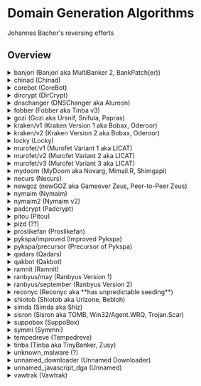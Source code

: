 # Domain Generation Algorithms 
Johannes Bacher's reversing efforts 

## Overview

<details><summary>banjori (Banjori aka MultiBanker 2, BankPatch(er))</summary>

### Links
- [http://johannesbader.ch/2015/02/the-dga-of-banjori/](http://johannesbader.ch/2015/02/the-dga-of-banjori/)

### Example Domains
- earnestnessbiophysicalohax.com
- kwtoestnessbiophysicalohax.com
- rvcxestnessbiophysicalohax.com
- hjbtestnessbiophysicalohax.com
- txmoestnessbiophysicalohax.com
- agekestnessbiophysicalohax.com
- dbzwestnessbiophysicalohax.com
- sgjxestnessbiophysicalohax.com
- igjyestnessbiophysicalohax.com
- zxahestnessbiophysicalohax.com
</details>


<details><summary>chinad (Chinad)</summary>

### Links
- [https://github.com/360netlab/DGA/issues/1](https://github.com/360netlab/DGA/issues/1)

### Example Domains
- 8f6bacmw30xxv6sc.cn
- 486txu3yjly0xcmz.ru
- xmi6x8zg9rkanmyo.info
- spy1jhdbmvt2ueva.net
- evybt5gtf2tprvbi.info
- 7qbys97e3pcw262c.info
- kz89iy97c7n7vbur.biz
- zmkvvlsvkbffnuez.ru
- tr1yy6lxtry1gsts.biz
- mfq6uwq3p2hvc8zn.cn
</details>


<details><summary>corebot (CoreBot)</summary>

### Links
- [https://johannesbader.ch/2015/09/the-dga-of-corebot/](https://johannesbader.ch/2015/09/the-dga-of-corebot/)

### Example Domains
- lkhylm0mhyfuhg.ddns.net
- s63234wluv5v365bwp5.ddns.net
- afe6mfy23xcxgfa.ddns.net
- 7rsl1f34sfq0oj3jwvmfa6c.ddns.net
- ir7l3po0gjy8ypqjm8o.ddns.net
- 3lgrupwdivsfm2w4kng2iha.ddns.net
- i8a0q2wdu8otulkfylo2gdq.ddns.net
- kh1her76avy0qnelivijwd1.ddns.net
- ubgp1f1han7lu410eh5.ddns.net
- uliry8knadmpmdm4wti6oro.ddns.net
</details>


<details><summary>dircrypt (DirCrypt)</summary>

### Links
- [http://johannesbader.ch/2015/03/the-dga-of-dircrypt/](http://johannesbader.ch/2015/03/the-dga-of-dircrypt/)

### Example Domains
- rauggyguyp.com
- llullzza.com
- mluztamhnngwgh.com
- mycojenxktsmozzthdv.com
- inbxvqkegoyapgv.com
- furiararji.com
- zrkdvzjhse.com
- wyuhdsdttczd.com
- hpaxgpkteomjaxywwelr.com
- mydojltbqjnwailyyoa.com
</details>


<details><summary>dnschanger (DNSChanger aka Alureon)</summary>

### Links
- [https://johannesbader.ch/2016/01/the-dga-in-alureon-dnschanger/](https://johannesbader.ch/2016/01/the-dga-in-alureon-dnschanger/)

### Example Domains
- aktklyvbiu.com
- zgimjzlnrl.com
- tcfejerekw.com
- tfaunnjmxt.com
- ydvlfpkguw.com
</details>


<details><summary>fobber (Fobber aka Tinba v3)</summary>

### Example Domains
- vhkintjtksyxgjrzz.net
- btpnxlsfdqbhzazyx.net
- ukfmknjdenthvktgc.net
- qupxsrhrmuoinqrit.net
- gjsbydmrpfzsmnfiu.net
- indpstqbetcpcqprx.net
- gwrdmhyjfcpcutmhp.net
- bwnzcyypcbmnlpfsw.net
- twkpwfuecvvzcincq.net
- pdwfuxgnahmgsxhit.net
</details>


<details><summary>gozi (Gozi aka Ursnif, Snifula, Papras)</summary>

### Links
- [http://www.govcert.admin.ch/blog/18/gozi-isfb-when-a-bug-really-is-a-feature](http://www.govcert.admin.ch/blog/18/gozi-isfb-when-a-bug-really-is-a-feature)

### Example Domains
- quodpresidentemaxsagit.com
- pertantumfitusu.com
- indulgentiarumlicet.com
- moriblasphemianegocii.com
- ptribueretnossetnonin.com
- nonsicordinario.com
- svivacpecunias.com
- inestimabiler.com
- ulpurgatoriopetrum.com
- papacricognitisipro.com
</details>


<details><summary>kraken/v1 (Kraken Version 1 aka Bobax, Oderoor)</summary>

### Links
- [https://johannesbader.ch/2015/12/krakens-two-domain-generation-algorithms/](https://johannesbader.ch/2015/12/krakens-two-domain-generation-algorithms/)

### Example Domains
- ibbwnhgh.mooo.com
- rbqdxflojkj.mooo.com
- smhburg.dyndns.org
- bltjhzqp.dyndns.org
- clwafrfuuxq.yi.org
- cffxugijxn.yi.org
- ivxcxbj.dynserv.com
- etllejr.dynserv.com
- otpxmk.mooo.com
- ejfjyd.mooo.com
</details>


<details><summary>kraken/v2 (Kraken Version 2 aka Bobax, Oderoor)</summary>

### Links
- [https://johannesbader.ch/2015/12/krakens-two-domain-generation-algorithms/](https://johannesbader.ch/2015/12/krakens-two-domain-generation-algorithms/)

### Example Domains
- xpdbwuimwag.com
- nwpegpjtx.com
- smmyuhxlt.net
- xjvyvnzivvt.net
- lvctmusxcyz.tv
- lvctmusxcyz.tv
- cjuszcfwo.cc
- egbmbdey.cc
- wjxaprgne.com
- vxbuggxhrgi.com
</details>


<details><summary>locky (Locky)</summary>

### Links
- [https://blogs.forcepoint.com/security-labs/lockys-new-dga-seeding-new-domains](https://blogs.forcepoint.com/security-labs/lockys-new-dga-seeding-new-domains)

### Example Domains
- gegjiimqmlgtdmk.tf
- pccibcjncnhjn.yt
- rddipikmrap.us
- mmhmkqfc.be
- vkcims.pm
- qtysmobytagnrv.it
- suhpqiumpjsv.ru
- cscffbwbhs.uk
</details>


<details><summary>murofet/v1 (Murofet Variant 1 aka LICAT)</summary>

### Links
- [https://johannesbader.ch/2015/09/three-variants-of-murofets-dga/](https://johannesbader.ch/2015/09/three-variants-of-murofets-dga/)

### Example Domains
- giywswshrgxcvoqgvrkthmfa.ru
- xaiqpbprgymbvrwmzgiyprgdsk.com
- amgqgularpzxeapztxenbx.net
- pfscijbmthyfiyjgergugtkbqyh.org
- xglfcmsgorvwfilhmzlcxxvkfege.info
- rcteqwkequojntibvfyfaluwh.biz
- mjfqylbiaunffuaeunzdqdwscu.ru
- qobeylpxgpfknlptukyddqvklztg.com
- rgwgizukficdgetwsxovtcknwkfm.info
- betgyaeswxorwcvsdezdupbmb.org
</details>


<details><summary>murofet/v2 (Murofet Variant 2 aka LICAT)</summary>

### Links
- [https://johannesbader.ch/2015/09/three-variants-of-murofets-dga/](https://johannesbader.ch/2015/09/three-variants-of-murofets-dga/)

### Example Domains
- cmqvvxtppnibli.biz
- cmqvvxtppnibli.com
- rloqpoiongsuwyq.net
- rloqpoiongsuwyq.org
- zsophzovtfor.info
- zsophzovtfor.biz
- nlifthjnbgnfweq.org
- nlifthjnbgnfweq.com
- hykpttqsxsmvkoc.info
- hykpttqsxsmvkoc.org
</details>


<details><summary>murofet/v3 (Murofet Variant 3 aka LICAT)</summary>

### Links
- [https://johannesbader.ch/2015/09/three-variants-of-murofets-dga/](https://johannesbader.ch/2015/09/three-variants-of-murofets-dga/)

### Example Domains
- nxlya47huo61czerb18o51e11d30i55gycwe31lx.ru
- jwdzptm69p62izcve41f22k37oyj16g63fqote11.com
- p42p52nvd50izkqazaqe21lvo21pycqotp22e61.net
- b28n40i25b68gte41o61dwc19htc29jwgxiqfzbr.org
- ktirhsn50kzc49b58cyf32fwh14h64dzgxiqcz.info
- bre41hvc29kri15ewpwdsazjyn40p52kwe21gw.biz
- n30mwhsoxfqe51j56lunsg13o11hyd60ewf52nu.ru
- hvcsjxd20mzm29d40nznunta27c29kyi55fun50.com
- nzosg13oymzg63ntpxaro51btkvfyoshrk27.info
- czfsn20exg53nzcqcrg43exf62b28p22pyd50lu.org
</details>


<details><summary>mydoom (MyDoom aka Novarg, Mimail.R, Shimgapi)</summary>

### Example Domains
- qehspqnmrn.info
- mmahaesqar.in
- pwprhhnqqn.in
- mrspmramrn.in
- arphansaqh.com
- hrhspsrenn.net
- aepaaemrmn.com
- wsaehwmnms.in
- arwrseqssh.com
- ewamspqwha.ws
</details>


<details><summary>necurs (Necurs)</summary>

### Links
- [http://johannesbader.ch/2015/02/the-dgas-of-necurs/](http://johannesbader.ch/2015/02/the-dgas-of-necurs/)

### Example Domains
- nccojqvabqvkiwhj.mx
- hoedwwwywnmmbi.ac
- aeaeneaoinf.mu
- ccecggc.us
- mfffpmgtplxbyagbtegh.com
- thlxuwnadtdtsm.biz
- edkomqpeufjyafccj.in
- mxomklaqau.pw
- nvutiptwteltin.tv
- nhysbiomr.ir
</details>


<details><summary>newgoz (newGOZ aka Gameover Zeus, Peer-to-Peer Zeus)</summary>

### Links
- [https://johannesbader.ch/2014/12/the-dga-of-newgoz/](https://johannesbader.ch/2014/12/the-dga-of-newgoz/)

### Example Domains
- xzz3ug32bale1uo60y7xj6rge.com
- 1hyzmw3l2phycet88hzr2do34.net
- 2ppq821cfem5m1mdua46pxg7bj.biz
- unlm9w9l8upy1kdde0kba7ktf.org
- 1ixhw3p1ncr3cf1pjfrpz14n1u0e.com
- 1o460ktpdhna1k0lk3ecwujxn.net
- 183t0wjzlthe51wigptk4rl29.org
- 1i3ux5a1hj6ndqejmxone45g0v.net
- 5mcdp71mbutpb1tglu0s4p0lrf.com
- n3i5yn19w82vmmpxv1k1l4xrjg.org
</details>


<details><summary>nymaim (Nymaim)</summary>

### Example Domains
- oftbpec.com
- lotmpwyk.info
- seikpwq.info
- bcfatyltdvp.info
- rfwstgy.com
- hokybhnf.biz
- evlovrxuw.net
- mtzpbzbfvy.info
- hacckgiakhl.com
- mosmeuw.net
</details>


<details><summary>nymaim2 (Nymaim v2)</summary>

### Links
- [https://johannesbader.ch/2018/04/the-new-domain-generation-algorithm-of-nymaim/](https://johannesbader.ch/2018/04/the-new-domain-generation-algorithm-of-nymaim/)

### Example Domains
- surfaces-drawing.com
- shaft-criterion.cc
- stops-hash.id
- unitsknowledge.com
- wiredgraph.tm
- timelydesignation.co
- stablelikely.ch
- stainless-loan.lk
- wagon-documents.sc
- trainerprocessors.tk
</details>


<details><summary>padcrypt (Padcrypt)</summary>

### Links
- [http://johannesbader.ch/2016/03/the-dga-of-padcrypt/](http://johannesbader.ch/2016/03/the-dga-of-padcrypt/)

### Example Domains
- elkfcfnacacmofdf.com
- mkmeeefncfnfdmbm.de
- ffcdcnbmmnaeddcd.com
- ddkfodnaadmbmofo.co.uk
- efneboaodnmbecoa.co
- bafomkfalcfcdkom.info
- onlmcddadnacfclc.com
- dcfmddfbobkmafma.com
- lmmfdccmnnfnmfdl.co
- kcknconmceeemlnm.com
</details>


<details><summary>pitou (Pitou)</summary>

### Links
- [https://johannesbader.ch/2019/07/the-dga-of-pitou/](https://johannesbader.ch/2019/07/the-dga-of-pitou/)

### Example Domains
- --------------+
- koohoavab.net |
- koohoavac.net |
- koohoavad.net |
- koohoavaf.net |
- koohoavag.net |
- koohoavah.net |
- koohoavaj.net |
- koohoavak.net |
- koohoaval.net |
</details>


<details><summary>pizd (??)</summary>

### Links
- [https://blog.avast.com/2013/06/18/your-facebook-connection-is-now-secured/](https://blog.avast.com/2013/06/18/your-facebook-connection-is-now-secured/)

### Example Domains
- difficultnearly.net
- dollarnearly.net
- difficultpossible.net
- dollarpossible.net
- eearlynation.net
- escapenation.net
- eearlypleasure.net
- escapepleasure.net
- eearlynearly.net
- escapenearly.net
</details>


<details><summary>proslikefan (Proslikefan)</summary>

### Links
- [https://johannesbader.ch/2016/06/proslikefan/](https://johannesbader.ch/2016/06/proslikefan/)

### Example Domains
- flarvcpk.eu
- stjneohiod.biz
- vcevvkc.se
- qylptiin.info
- bsvisbttr.com
- hjiknr.net
- arpeiezki.org
- gobqca.ru
- tivqfahrmxdl.in
- smutloo.name
</details>


<details><summary>pykspa/improved (Improved Pykspa)</summary>

### Links
- [http://johannesbader.ch/2015/03/the-dga-of-pykspa/](http://johannesbader.ch/2015/03/the-dga-of-pykspa/)

### Example Domains
- uammskmq.org
- jqplflktas.info
- rybwtr.net
- uyznvxlof.info
- gakcmqiw.com
- wewsvat.net
- owhadwkskevw.net
- nkndlzhjgrpc.info
- isypszqe.net
- joebbaamoyt.info
</details>


<details><summary>pykspa/precursor (Precursor of Pykspa)</summary>

### Links
- [http://johannesbader.ch/2015/07/pykspas-inferior-dga-version/](http://johannesbader.ch/2015/07/pykspas-inferior-dga-version/)

### Example Domains
- llfwhgn.com
- guqqkaiq.biz
- wctymo.net
- lovfjsfox.com
- oruhbanansnan.cc
- mkncjk.biz
- yunonsuiwcymao.net
- yxpojufqbex.com
- qhxgzufqbex.cc
- yywiywiq.biz
</details>


<details><summary>qadars (Qadars)</summary>

### Links
- [https://www.johannesbader.ch/2016/04/the-dga-of-qadars/](https://www.johannesbader.ch/2016/04/the-dga-of-qadars/)

### Example Domains
- jk9enwhansl2.org
- sdqfodmf81m7.net
- 5uro1uzspejk.net
- ub4hinsduf0p.net
- zs9ijo1er81u.com
- 0t67c5arw9yf.net
- lev41encha38.net
- 67k1q3c1mr8x.org
- 7w1yf49irk5m.net
- gdunwhq7s9qb.org
</details>


<details><summary>qakbot (Qakbot)</summary>

### Links
- [https://johannesbader.ch/2016/02/the-dga-of-qakbot/](https://johannesbader.ch/2016/02/the-dga-of-qakbot/)

### Example Domains
- bqkrtxgkmriwsiwcngtivpx.info
- jdtmfupdyueqeldvhsjzdvzob.net
- guhmpoxzivhba.com
- nqqxqhuacaqhzurde.org
- lgqsqgpqzijwid.info
- ykolyecdcyk.biz
- ztvflnxqzpxvpfobv.biz
- zqrmkpivrbxccawozqwqpfzh.org
- iqyqwhntrxfeq.org
- ftadkbomxlnsib.info
</details>


<details><summary>ramnit (Ramnit)</summary>

### Links
- [https://johannesbader.ch/2014/12/the-dga-of-ramnit/](https://johannesbader.ch/2014/12/the-dga-of-ramnit/)

### Example Domains
- knpqxlxcwtlvgrdyhd.com
- nvlyffua.com
- hgyudheedieibxy.com
- anrylixwcbnjopdd.com
- vrndmdrdrjoff.com
- jhghrlufoh.com
- tqjhvylf.com
- hufqifjq.com
- itktxexjghvvxa.com
- ppyblaohb.com
</details>


<details><summary>ranbyus/may (Ranbyus Version 1)</summary>

### Links
- [http://johannesbader.ch/2015/05/the-dga-of-ranbyus/](http://johannesbader.ch/2015/05/the-dga-of-ranbyus/)

### Example Domains
- ikwoqkwuajpbyx.com
- niukpdrluwlfox.pw
- rcnxisuibbadng.in
- wbqtidjvsdiwee.me
- jrdyumcieyipnv.cc
- yvyfwikedfxitk.su
- tviurcntxylxnj.tw
- lycyrvfcemepfm.net
- epddeukdimbpft.com
- trbhxhmbsikoaq.pw
</details>


<details><summary>ranbyus/september (Ranbyus Version 2)</summary>

### Links
- [http://johannesbader.ch/2015/09/ranbyuss-dga-revisited/](http://johannesbader.ch/2015/09/ranbyuss-dga-revisited/)

### Example Domains
- jxbdxeyxttdmcjagi.me
- iqmadgybfhnrssadm.cc
- gdoldaognceaedkke.su
- jnbnyrmxmpblfgstk.tw
- ucjetnyaitygjidva.net
- jejocqwtcbtuymvao.com
- stuctjsqfxghcesyw.pw
- gfidctymbxiaqyuyk.in
- ojrqwrlhesfshawva.me
- bqjqvwwjirftwkjel.cc
</details>


<details><summary>reconyc (Reconyc aka **has unpredictable seeding**)</summary>

### Example Domains
- E5zHail0Mw.com
- gabbvK2o6s.com
- CumpP2A4d7.com
- 5eswmwNQyF.com
- lExfSzyuwP.com
- JZpESGsPFF.com
- UmIaRnijeT.com
- sHr0xE9Idm.com
- nYcEX7wlCF.com
- VCiZNQXwpO.com
</details>


<details><summary>shiotob (Shiotob aka Urlzone, Bebloh)</summary>

### Links
- [https://johannesbader.ch/2015/01/the-dga-of-shiotob/](https://johannesbader.ch/2015/01/the-dga-of-shiotob/)

### Example Domains
- wtipubctwiekhir.net
- rwmu35avqo12tqc.com
- rskb5bsfhm2fk5h.net
- rbp9pprrxgflut9.com
- zzxeyzgy45yy2a.net
- e3oa4wglvd21xa.com
- mqmq1hvmtxzjv.net
- pd4o4wu24vimn.com
- tlmrzvpbpsqsb.net
- pbmnz59uzndpo.com
</details>


<details><summary>simda (Simda aka Shiz)</summary>

### Links
- [http://johannesbader.ch/2015/03/the-dga-of-simda-shiz/](http://johannesbader.ch/2015/03/the-dga-of-simda-shiz/)

### Example Domains
- gatyfus.com
- lyvyxor.com
- vojyqem.com
- qetyfuv.com
- puvyxil.com
- gahyqah.com
- lyryfyd.com
- vocyzit.com
- qegyqaq.com
- purydyv.com
</details>


<details><summary>sisron (Sisron aka TOMB, Win32/Agent.WRQ, Trojan.Scar)</summary>

### Links
- [https://www.johannesbader.ch/2016/06/the-dga-of-sisron/](https://www.johannesbader.ch/2016/06/the-dga-of-sisron/)

### Example Domains
- mdiwnjiwmtya.com
- mdewnjiwmtya.com
- mzewntiwmtya.com
- mzawntiwmtya.com
- mjkwntiwmtya.com
- mjgwntiwmtya.com
- mjcwntiwmtya.com
- mjywntiwmtya.com
- mjuwntiwmtya.com
- mjqwntiwmtya.com
</details>


<details><summary>suppobox (SuppoBox)</summary>

### Links
- [http://www.rsaconference.com/writable/presentations/file_upload/br-r01-end-to-end-analysis-of-a-domain-generating-algorithm-malware-family.pdf](http://www.rsaconference.com/writable/presentations/file_upload/br-r01-end-to-end-analysis-of-a-domain-generating-algorithm-malware-family.pdf)

### Example Domains
- journey
- destroy
- against
- night
- within
- effort
- street
- better
- husband
- little
</details>


<details><summary>symmi (Symmni)</summary>

### Links
- [http://johannesbader.ch/2015/01/the-dga-of-symmi/](http://johannesbader.ch/2015/01/the-dga-of-symmi/)

### Example Domains
- ogovugtuipawi.ddns.net
- afowkaupbabe.ddns.net
- ipkureleakm.ddns.net
- hegiruqo.ddns.net
- luimreim.ddns.net
- tiakqukoahuvu.ddns.net
- loelkuanduur.ddns.net
- agdehukoev.ddns.net
- giagkuekorla.ddns.net
- leufiroqipomu.ddns.net
</details>


<details><summary>tempedreve (Tempedreve)</summary>

### Links
- [https://github.com/baderj/domain_generation_algorithms/tree/master/tempedreve/images](https://github.com/baderj/domain_generation_algorithms/tree/master/tempedreve/images)

### Example Domains
- dlbebsga.net
- enqbgrmt.com
- xjlwpfnk.info
- ebabkjcx.org
- hvisietg.net
- svyjglen.com
- glknxfgq.info
- adoduloh.org
- jgrxrxwh.net
- ctmrgbmz.com
</details>


<details><summary>tinba (Tinba aka TinyBanker, Zusy)</summary>

### Links
- [http://johannesbader.ch/2015/04/new-top-level-domains-for-tinbas-dga/](http://johannesbader.ch/2015/04/new-top-level-domains-for-tinbas-dga/)

### Example Domains
- blackfreeqazyio.cc
- nvfowikhevmy.com
- nvfowikhevmy.net
- nvfowikhevmy.in
- nvfowikhevmy.ru
- sjhuqlwrqhqx.com
- sjhuqlwrqhqx.net
- sjhuqlwrqhqx.in
- sjhuqlwrqhqx.ru
- pxqgonyogeee.com
</details>


<details><summary>unknown_malware (?)</summary>

### Example Domains
- albdfhln.com
- alcgkown.com
- aldjpvqt.com
- alemuown.com
- alfpmrnq.org
- algspvqt.org
- alhvrytw.org
- aliyuown.org
- aljnwpyo.org
- alkpmrnq.net
</details>


<details><summary>unnamed_downloader (Unnamed Downloader)</summary>

### Example Domains
- ddknt.github.io
- ddktn.github.io
- ddnkt.github.io
- ddntk.github.io
- ddtkn.github.io
- ddtnk.github.io
- dkdnt.github.io
- dkdtn.github.io
- dkndt.github.io
- dkntd.github.io
</details>


<details><summary>unnamed_javascript_dga (Unnamed)</summary>

### Links
- [https://johannesbader.ch/2015/11/a-javascript-based-dga/](https://johannesbader.ch/2015/11/a-javascript-based-dga/)

### Example Domains
- rxxeqcoy.cc
- kmymbyzd.co
- cfukbzbmg.eu
- sblwtafc.cc
- lqdoacat.co
- dplmjcjic.eu
- ttukaiwjdx.cc
- meimklqh.co
- enmxqcxhtl.eu
- unmias.cc
</details>


<details><summary>vawtrak (Vawtrak)</summary>

### Links
- [http://www.threatgeek.com/2016/11/vawtrak-dga-round-2.html](http://www.threatgeek.com/2016/11/vawtrak-dga-round-2.html)

### Example Domains
- usahwutle.com
- folocnam.com
- awumsah.com
- edorwufli.com
- misocgutlah.com
- edarwotda.com
- melarwetdic.com
- usucnitdohg.com
- regomseh.com
- osicnumd.com
</details>


